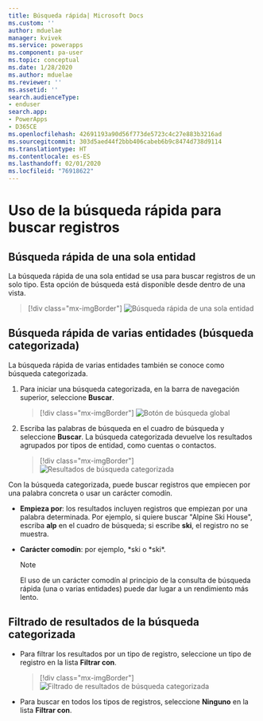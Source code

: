 ```yaml
---
title: Búsqueda rápida| Microsoft Docs
ms.custom: ''
author: mduelae
manager: kvivek
ms.service: powerapps
ms.component: pa-user
ms.topic: conceptual
ms.date: 1/28/2020
ms.author: mduelae
ms.reviewer: ''
ms.assetid: ''
search.audienceType:
- enduser
search.app:
- PowerApps
- D365CE
ms.openlocfilehash: 42691193a90d56f773de5723c4c27e883b3216ad
ms.sourcegitcommit: 303d5aed44f2bbb406cabeb6b9c8474d738d9114
ms.translationtype: HT
ms.contentlocale: es-ES
ms.lasthandoff: 02/01/2020
ms.locfileid: "76918622"
---
```

# <a name="using-quick-find-to-search-for-records"></a>Uso de la búsqueda rápida para buscar registros

## <a name="single-entity-quick-find"></a>Búsqueda rápida de una sola entidad

La búsqueda rápida de una sola entidad se usa para buscar registros de un solo tipo. Esta opción de búsqueda está disponible desde dentro de una vista. 

   > [!div class="mx-imgBorder"]
   > ![Búsqueda rápida de una sola entidad](media/single-quick-find-search-box.png "Cuadro de búsqueda de búsqueda rápida de una sola entidad") 

## <a name="multiple-entity-quick-find-categorized-search"></a>Búsqueda rápida de varias entidades (búsqueda categorizada)

La búsqueda rápida de varias entidades también se conoce como búsqueda categorizada. 

1.  Para iniciar una búsqueda categorizada, en la barra de navegación superior, seleccione **Buscar**.  

     > [!div class="mx-imgBorder"]
     > ![Botón de búsqueda global](media/global-search-button.png "Búsqueda global")
  
2.  Escriba las palabras de búsqueda en el cuadro de búsqueda y seleccione **Buscar**. La búsqueda categorizada devuelve los resultados agrupados por tipos de entidad, como cuentas o contactos.

     > [!div class="mx-imgBorder"]
     > ![Resultados de búsqueda categorizada](media/categorized-search-results.png "Pagina de resultados de búsqueda categorizada") 

Con la búsqueda categorizada, puede buscar registros que empiecen por una palabra concreta o usar un carácter comodín.
  
- **Empieza por**: los resultados incluyen registros que empiezan por una palabra determinada. Por ejemplo, si quiere buscar "Alpine Ski House", escriba **alp** en el cuadro de búsqueda; si escribe **ski**, el registro no se muestra.  
  
- **Carácter comodín**: por ejemplo, *ski o *ski\*. 

  > [!NOTE]
  >  El uso de un carácter comodín al principio de la consulta de búsqueda rápida (una o varias entidades) puede dar lugar a un rendimiento más lento.
  
## <a name="filter-categorized-search-results"></a>Filtrado de resultados de la búsqueda categorizada 
  
-   Para filtrar los resultados por un tipo de registro, seleccione un tipo de registro en la lista **Filtrar con**. 

    > [!div class="mx-imgBorder"]
    > ![Filtrado de resultados de búsqueda categorizada](media/filter-categorized-search-results.png "Filtrado de resultados de búsqueda categorizada")  

  
-   Para buscar en todos los tipos de registros, seleccione **Ninguno** en la lista **Filtrar con**.  
